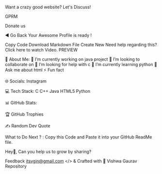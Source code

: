 Want a crazy good website? Let's Discuss!

GPRM

Donate us

◄ Go Back
Your Awesome Profile is ready !

Copy Code
Download Markdown File
Create New
Need help regarding this? Click here to watch Video.
PREVIEW

💫 About Me:
🔭 I’m currently working on java project
👯 I’m looking to collaborate on
🤝 I’m looking for help with c
🌱 I’m currently learning python
💬 Ask me about html
⚡ Fun fact

🌐 Socials:
Instagram

💻 Tech Stack:
C C++ Java HTML5 Python

📊 GitHub Stats:






🏆 GitHub Trophies


✍️ Random Dev Quote




What to Do Next ? : 
Copy this Code and Paste it into your GitHub ReadMe file.

Hey👋, Can you help us to grow by sharing?

Feedback
itsvgin@gmail.com
</> & Crafted with 💛 Vishwa Gaurav
Repository
